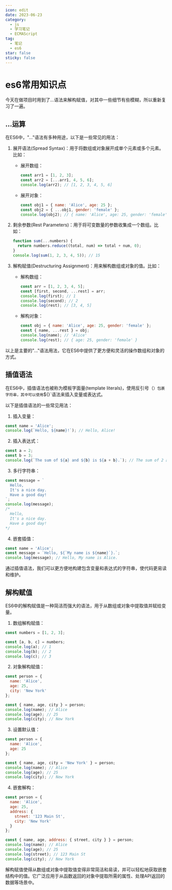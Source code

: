 ```yaml
---
icon: edit
date: 2023-06-23
category:
  - js
  - 学习笔记
  - ECMAScript
tag:
  - 笔记
  - es6
star: false
sticky: false
---
```




# es6常用知识点

今天在做项目时用到了...语法来解构赋值，对其中一些细节有些模糊，所以重新复习了一遍。

<!-- more -->

## ...运算

在ES6中，"..."语法有多种用途，以下是一些常见的用法：

1. 展开语法(Spread Syntax)：用于将数组或对象展开成单个元素或多个元素。比如：

   - 展开数组：
     ```javascript
     const arr1 = [1, 2, 3];
     const arr2 = [...arr1, 4, 5, 6];
     console.log(arr2); // [1, 2, 3, 4, 5, 6]
     ```

   - 展开对象：
     ```javascript
     const obj1 = { name: 'Alice', age: 25 };
     const obj2 = { ...obj1, gender: 'female' };
     console.log(obj2); // { name: 'Alice', age: 25, gender: 'female' }
     ```

2. 剩余参数(Rest Parameters)：用于将可变数量的参数收集成一个数组。比如：

   ```javascript
   function sum(...numbers) {
     return numbers.reduce((total, num) => total + num, 0);
   }
   console.log(sum(1, 2, 3, 4, 5)); // 15
   ```

3. 解构赋值(Destructuring Assignment)：用来解构数组或对象的值。比如：

   - 解构数组：
     ```javascript
     const arr = [1, 2, 3, 4, 5];
     const [first, second, ...rest] = arr;
     console.log(first); // 1
     console.log(second); // 2
     console.log(rest); // [3, 4, 5]
     ```

   - 解构对象：
     ```javascript
     const obj = { name: 'Alice', age: 25, gender: 'female' };
     const { name, ...rest } = obj;
     console.log(name); // 'Alice'
     console.log(rest); // { age: 25, gender: 'female' }
     ```

以上是主要的"..."语法用法，它在ES6中提供了更方便和灵活的操作数组和对象的方式。

## 插值语法

在ES6中，插值语法也被称为模板字面量(template literals)，使用反引号（`）包裹字符串，其中可以使用`${}`语法来插入变量或表达式。

以下是插值语法的一些常见用法：

1. 插入变量：
```javascript
const name = 'Alice';
console.log(`Hello, ${name}!`); // Hello, Alice!
```

2. 插入表达式：
```javascript
const a = 2;
const b = 3;
console.log(`The sum of ${a} and ${b} is ${a + b}.`); // The sum of 2 and 3 is 5.
```

3. 多行字符串：
```javascript
const message = `
  Hello,
  It's a nice day.
  Have a good day!
`;
console.log(message);
/*
  Hello,
  It's a nice day.
  Have a good day!
*/
```

4. 嵌套插值：
```javascript
const name = 'Alice';
const message = `Hello, ${`My name is ${name}`}.`;
console.log(message); // Hello, My name is Alice.
```

通过插值语法，我们可以更方便地构建包含变量和表达式的字符串，使代码更易读和维护。

## 解构赋值

ES6中的解构赋值是一种简洁而强大的语法，用于从数组或对象中提取值并赋给变量。

1. 数组解构赋值：
```javascript
const numbers = [1, 2, 3];

const [a, b, c] = numbers;
console.log(a); // 1
console.log(b); // 2
console.log(c); // 3
```

2. 对象解构赋值：
```javascript
const person = {
  name: 'Alice',
  age: 25,
  city: 'New York'
};

const { name, age, city } = person;
console.log(name); // Alice
console.log(age); // 25
console.log(city); // New York
```

3. 设置默认值：
```javascript
const person = {
  name: 'Alice',
  age: 25
};

const { name, age, city = 'New York' } = person;
console.log(name); // Alice
console.log(age); // 25
console.log(city); // New York
```

4. 嵌套解构：
```javascript
const person = {
  name: 'Alice',
  age: 25,
  address: {
    street: '123 Main St',
    city: 'New York'
  }
};

const { name, age, address: { street, city } } = person;
console.log(name); // Alice
console.log(age); // 25
console.log(street); // 123 Main St
console.log(city); // New York
```

解构赋值使得从数组或对象中提取值变得非常简洁和易读，并可以轻松地获取嵌套结构中的值。它广泛应用于从函数返回的对象中提取所需的属性、处理API返回的数据等场景中。